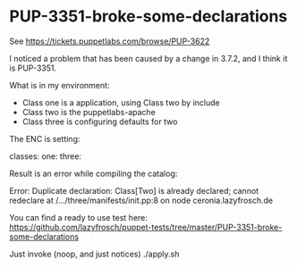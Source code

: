 PUP-3351-broke-some-declarations
================================

See https://tickets.puppetlabs.com/browse/PUP-3622

I noticed a problem that has been caused by a change in 3.7.2, and I think it is PUP-3351.

What is in my environment:
 - Class one is a application, using Class two by include
 - Class two is the puppetlabs-apache
 - Class three is configuring defaults for two

The ENC is setting:

  classes:
    one:
    three:

Result is an error while compiling the catalog:

  Error: Duplicate declaration: Class[Two] is already declared; cannot redeclare at /.../three/manifests/init.pp:8 on node ceronia.lazyfrosch.de

You can find a ready to use test here:
https://github.com/lazyfrosch/puppet-tests/tree/master/PUP-3351-broke-some-declarations

Just invoke (noop, and just notices)
  ./apply.sh


